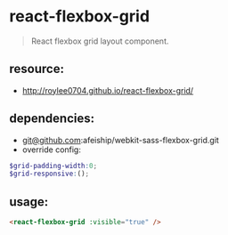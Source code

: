 # react-flexbox-grid
> React flexbox grid layout component.


## resource:
+ http://roylee0704.github.io/react-flexbox-grid/


## dependencies:
+ git@github.com:afeiship/webkit-sass-flexbox-grid.git
+ override config:
```scss
$grid-padding-width:0;
$grid-responsive:();

```

## usage:
```html
<react-flexbox-grid :visible="true" />
```
